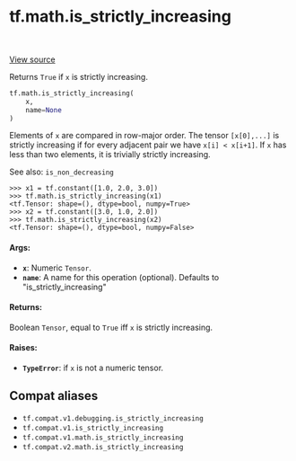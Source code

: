 <div itemscope itemtype="http://developers.google.com/ReferenceObject">
<meta itemprop="name" content="tf.math.is_strictly_increasing" />
<meta itemprop="path" content="Stable" />
</div>

# tf.math.is_strictly_increasing

<!-- Insert buttons and diff -->

<table class="tfo-notebook-buttons tfo-api" align="left">
</table>

<a target="_blank" href="/code/stable/tensorflow/python/ops/check_ops.py">View source</a>



Returns `True` if `x` is strictly increasing.

``` python
tf.math.is_strictly_increasing(
    x,
    name=None
)
```



<!-- Placeholder for "Used in" -->

Elements of `x` are compared in row-major order.  The tensor `[x[0],...]`
is strictly increasing if for every adjacent pair we have `x[i] < x[i+1]`.
If `x` has less than two elements, it is trivially strictly increasing.

See also:  `is_non_decreasing`

```
>>> x1 = tf.constant([1.0, 2.0, 3.0])
>>> tf.math.is_strictly_increasing(x1)
<tf.Tensor: shape=(), dtype=bool, numpy=True>
>>> x2 = tf.constant([3.0, 1.0, 2.0])
>>> tf.math.is_strictly_increasing(x2)
<tf.Tensor: shape=(), dtype=bool, numpy=False>
```

#### Args:


* <b>`x`</b>: Numeric `Tensor`.
* <b>`name`</b>: A name for this operation (optional).
  Defaults to "is_strictly_increasing"


#### Returns:

Boolean `Tensor`, equal to `True` iff `x` is strictly increasing.



#### Raises:


* <b>`TypeError`</b>: if `x` is not a numeric tensor.

## Compat aliases

* `tf.compat.v1.debugging.is_strictly_increasing`
* `tf.compat.v1.is_strictly_increasing`
* `tf.compat.v1.math.is_strictly_increasing`
* `tf.compat.v2.math.is_strictly_increasing`

